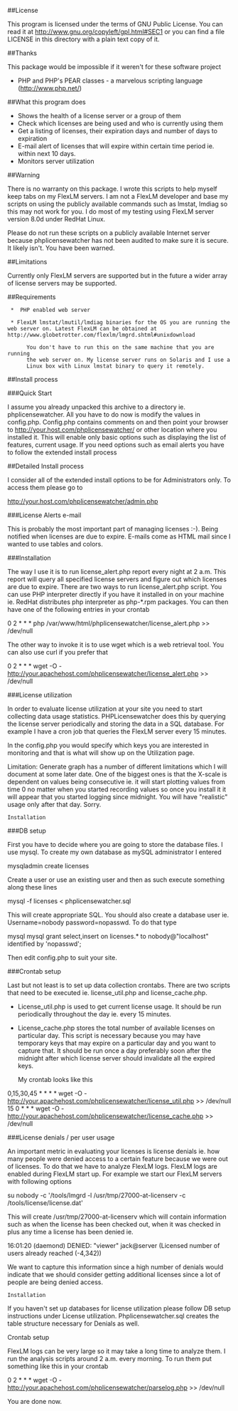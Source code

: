 ##License

   This program is licensed under the terms of GNU Public License. You can read it at http://www.gnu.org/copyleft/gpl.html#SEC1 or you can find a file LICENSE in this directory with a plain text copy of it.

##Thanks

   This package would be impossible if it weren't for these software project

* PHP and PHP's PEAR classes - a marvelous scripting language (http://www.php.net/)


##What this program does

* Shows the health of a license server or a group of them
* Check which licenses are being used and who is currently using them
* Get a listing of licenses, their expiration days and number of days to expiration
* E-mail alert of licenses that will expire within certain time period ie. within next 10 days.
* Monitors server utilization

##Warning

   There is no warranty on this package. I wrote this scripts to help myself
   keep tabs on my FlexLM servers. I am not a FlexLM developer and base my
   scripts on using the publicly available commands such as lmstat, lmdiag so
   this may not work for you. I do most of my testing using FlexLM server
   version 8.0d under RedHat Linux.

   Please do not run these scripts on a publicly available Internet server
   because phplicensewatcher has not been audited to make sure it is secure.
   It likely isn't. You have been warned.

##Limitations

   Currently only FlexLM servers are supported but in the future a wider
   array of license servers may be supported.

##Requirements

     *  PHP enabled web server

     * FlexLM lmstat/lmutil/lmdiag binaries for the OS you are running the web server on. Latest FlexLM can be obtained at http://www.globetrotter.com/flexlm/lmgrd.shtml#unixdownload

          You don't have to run this on the same machine that you are running
          the web server on. My license server runs on Solaris and I use a
          Linux box with Linux lmstat binary to query it remotely.

##Install process

###Quick Start

   I assume you already unpacked this archive to a directory ie. phplicensewatcher. All you have to do now is modify the values in config.php. Config.php contains comments on and then point your browser to http://your.host.com/phplicensewatcher/ or other location where you installed it. This will enable only basic options such as displaying the list of features, current usage. If you need options such as email alerts you have to follow the extended install process

##Detailed Install process

   I consider all of the extended install options to be for Administrators
   only. To access them please go to

   http://your.host.com/phplicensewatcher/admin.php

###License Alerts e-mail

   This is probably the most important part of managing licenses :-). Being
   notified when licenses are due to expire. E-mails come as HTML mail since
   I wanted to use tables and colors.

###Installation

   The way I use it is to run license_alert.php report every night at 2 a.m.
   This report will query all specified license servers and figure out which
   licenses are due to expire. There are two ways to run license_alert.php
   script. You can use PHP interpreter directly if you have it installed in
   on your machine ie. RedHat distributes php interpreter as php-*.rpm
   packages. You can then have one of the following entries in your crontab

 0 2 * * * php /var/www/html/phplicensewatcher/license_alert.php >> /dev/null

   The other way to invoke it is to use wget which is a web retrieval tool.
   You can also use curl if you prefer that

 0 2 * * * wget -O - http://your.apachehost.com/phplicensewatcher/license_alert.php >> /dev/null

###License utilization

   In order to evaluate license utilization at your site you need to start
   collecting data usage statistics. PHPLicensewatcher does this by querying
   the license server periodically and storing the data in a SQL database.
   For example I have a cron job that queries the FlexLM server every 15
   minutes.

   In the config.php you would specify which keys you are interested in
   monitoring and that is what will show up on the Utilization page.

   Limitation: Generate graph has a number of different limitations which I
   will document at some later date. One of the biggest ones is that the
   X-scale is dependent on values being consecutive ie. it will start
   plotting values from time 0 no matter when you started recording values so
   once you install it it will appear that you started logging since
   midnight. You will have "realistic" usage only after that day. Sorry.

    Installation

###DB setup

   First you have to decide where you are going to store the database files.
   I use mysql. To create my own database as mySQL administrator I entered

 mysqladmin create licenses

   Create a user or use an existing user and then as such execute something
   along these lines

 mysql -f licenses < phplicensewatcher.sql

   This will create appropriate SQL. You should also create a database user
   ie. Username=nobody password=nopasswd. To do that type

 mysql mysql
 grant select,insert on licenses.* to nobody@"localhost" identified by 'nopasswd';

   Then edit config.php to suit your site.

###Crontab setup

   Last but not least is to set up data collection crontabs. There are two
   scripts that need to be executed ie. license_util.php and
   license_cache.php.

* License_util.php is used to get current license usage. It should be
       run periodically throughout the day ie. every 15 minutes.

* License_cache.php stores the total number of available licenses on
       particular day. This script is necessary because you may have
       temporary keys that may expire on a particular day and you want to
       capture that. It should be run once a day preferably soon after the
       midnight after which license server should invalidate all the expired
       keys.

   My crontab looks like this

 0,15,30,45 * * * * wget -O - http://your.apachehost.com/phplicensewatcher/license_util.php >> /dev/null
 15 0 * * *  wget -O - http://your.apachehost.com/phplicensewatcher/license_cache.php >> /dev/null

###License denials / per user usage

   An important metric in evaluating your licenses is license denials ie. how
   many people were denied access to a certain feature because we were out of
   licenses. To do that we have to analyze FlexLM logs. FlexLM logs are
   enabled during FlexLM start up. For example we start our FlexLM servers
   with following options

 su nobody -c '/tools/lmgrd -l /usr/tmp/27000-at-licenserv -c /tools/license/license.dat'

   This will create /usr/tmp/27000-at-licenserv which will contain
   information such as when the license has been checked out, when it was
   checked in plus any time a license has been denied ie.

 16:01:20 (daemond) DENIED: "viewer" jack@server  (Licensed number of users already reached (-4,342))

   We want to capture this information since a high number of denials would
   indicate that we should consider getting additional licenses since a lot
   of people are being denied access.

    Installation

   If you haven't set up databases for license utilization please follow DB
   setup instructions under License utilization. Phplicensewatcher.sql
   creates the table structure necessary for Denials as well.

   Crontab setup

   FlexLM logs can be very large so it may take a long time to analyze them.
   I run the analysis scripts around 2 a.m. every morning. To run them put
   something like this in your crontab

 0 2 * * *  wget -O - http://your.apachehost.com/phplicensewatcher/parselog.php >> /dev/null

   You are done now.
